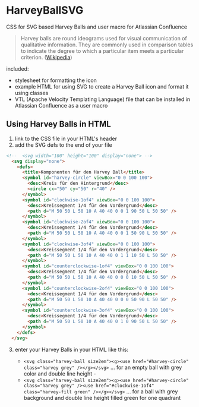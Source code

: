 # HarveyBallSVG
CSS for SVG based Harvey Balls and user macro for Atlassian Confluence
> Harvey balls are round ideograms used for visual communication of qualitative information. They are commonly used in comparison tables to indicate the degree to which a particular item meets a particular criterion. ([Wikipedia](https://en.wikipedia.org/wiki/Harvey_balls))

included:
- stylesheet for formatting the icon
- example HTML for using SVG to create a Harvey Ball icon and format it using classes
- VTL (Apache Velocity Templating Language) file that can be installed in Atlassian Confluence as a user macro

## Using Harvey Balls in HTML
1. link to the CSS file in your HTML's header
2. add the SVG defs to the end of your file
```html
<!--  <svg width="100" height="100" display="none"> -->
  <svg display="none">
    <defs>
      <title>Komponenten für den Harvey Ball</title>
      <symbol id="harvey-circle" viewBox="0 0 100 100">
        <desc>Kreis für den Hintergrund</desc>
        <circle cx="50" cy="50" r="40" />
      </symbol>
      <symbol id="clockwise-1of4" viewBox="0 0 100 100">
        <desc>Kreissegment 1/4 für den Vordergrund</desc>
        <path d="M 50 50 L 50 10 A 40 40 0 0 1 90 50 L 50 50" />
      </symbol>
      <symbol id="clockwise-2of4" viewBox="0 0 100 100">
        <desc>Kreissegment 1/4 für den Vordergrund</desc>
        <path d="M 50 50 L 50 10 A 40 40 0 0 1 50 90 L 50 50" />
      </symbol>
      <symbol id="clockwise-3of4" viewBox="0 0 100 100">
        <desc>Kreissegment 1/4 für den Vordergrund</desc>
        <path d="M 50 50 L 50 10 A 40 40 0 1 1 10 50 L 50 50" />
      </symbol>
      <symbol id="counterclockwise-1of4" viewBox="0 0 100 100">
        <desc>Kreissegment 1/4 für den Vordergrund</desc>
        <path d="M 50 50 L 50 10 A 40 40 0 0 0 10 50 L 50 50" />
      </symbol>
      <symbol id="counterclockwise-2of4" viewBox="0 0 100 100">
        <desc>Kreissegment 1/4 für den Vordergrund</desc>
        <path d="M 50 50 L 50 10 A 40 40 0 0 0 50 90 L 50 50" />
      </symbol>
      <symbol id="counterclockwise-3of4" viewBox="0 0 100 100">
        <desc>Kreissegment 1/4 für den Vordergrund</desc>
        <path d="M 50 50 L 50 10 A 40 40 0 1 0 90 50 L 50 50" />
      </symbol>
    </defs>
  </svg>
  ```
  
  3. enter your Harvey Balls in your HTML like this:
  
     - `<svg class="harvey-ball size2em"><g><use href="#harvey-circle" class="harvey grey" /></g></svg>`
     ... for an empty ball with grey color and double line height - 
     - `<svg class="harvey-ball size2em"><g><use href="#harvey-circle" class="harvey grey" /><use href="#clockwise-1of4" class="harvey-fill green" /></g></svg>` 
     ... for a ball with grey background and double line height filled green for one quadrant
     
